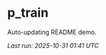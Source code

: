 # p_train

Auto-updating README demo.

<!--START_SECTION:status-->
_Last run: 2025-10-31 01:41 UTC_
<!--END_SECTION:status-->















































































































































































































































































































































































































































































































































































































































































































































































































































































































































































































































































































































































































































































































































































































































































































































































































































































